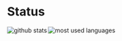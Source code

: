# Status
<img align="left" alt="github stats" src="https://github-readme-stats.vercel.app/api?username=ukitomo&show_icons=true" /><img align="left" alt="most used languages" src="https://github-readme-stats.vercel.app/api/top-langs/?username=ukitomo" />